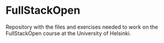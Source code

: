# FullStackOpen
Repository with the files and exercises needed to work on the FullStackOpen course at the University of Helsinki.
